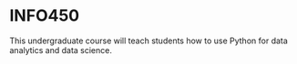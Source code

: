 # INFO450
This undergraduate course will teach students how to use Python for data analytics and data science. 
